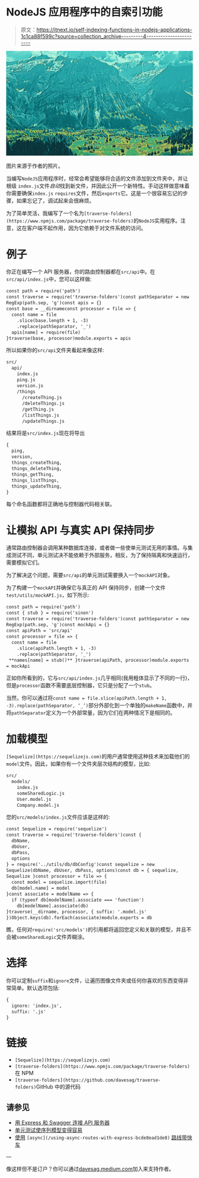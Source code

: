 # NodeJS 应用程序中的自索引功能

> 原文：<https://itnext.io/self-indexing-functions-in-nodejs-applications-1c1ca88f599c?source=collection_archive---------4----------------------->

![](img/7ddbf476e22e450fc5ccf8e10a479331.png)

图片来源于作者的照片。

当编写`NodeJS`应用程序时，经常会希望能够将合适的文件添加到文件夹中，并让根级 `index.js`文件*自动*找到新文件，并因此公开一个新特性。手动这样做意味着你需要确保`index.js` `requires`文件，然后`exports`它。这是一个很容易忘记的步骤，如果忘记了，调试起来会很麻烦。

为了简单灵活，我编写了一个名为`[traverse-folders](https://www.npmjs.com/package/traverse-folders)`的`NodeJS`实用程序。注意，这在客户端不起作用，因为它依赖于对文件系统的访问。

# 例子

你正在编写一个 API 服务器，你的路由控制器都在`src/api`中。在`src/api/index.js`中，您可以这样做:

```
const path = require('path')
const traverse = require('traverse-folders')const pathSeparator = new RegExp(path.sep, 'g')const apis = {}
const base = __dirnameconst processor = file => {
  const name = file
    .slice(base.length + 1, -3)
    .replace(pathSeparator, '_')
  apis[name] = require(file)
}traverse(base, processor)module.exports = apis
```

所以如果你的`src/api`文件夹看起来像这样:

```
src/
  api/
    index.js
    ping.js
    version.js
    /things
      /createThing.js
      /deleteThings.js
      /getThing.js
      /listThings.js
      /updateThings.js
```

结果将是`src/index.js`现在将导出

```
{
  ping,
  version,
  things_createThing,
  things_deleteThing,
  things_getThing,
  things_listThings,
  things_updateThing,
}
```

每个命名函数都将正确地与控制器代码相关联。

# 让模拟 API 与真实 API 保持同步

通常路由控制器会调用某种数据库连接，或者做一些使单元测试无用的事情。与集成测试不同，单元测试决不能依赖于外部服务，相反，为了保持隔离和快速运行，需要模拟它们。

为了解决这个问题，需要`src/api`的单元测试需要换入一个`mockAPI`对象。

为了构建一个`mockAPI`并确保它与真正的 API 保持同步，创建一个文件`test/utils/mockAPI.js`，如下所示:

```
const path = require('path')
const { stub } = require('sinon')
const traverse = require('traverse-folders')const pathSeparator = new RegExp(path.sep, 'g')const mockApi = {}
const apiPath = 'src/api'
const processor = file => {
  const name = file
    .slice(apiPath.length + 1, -3)
    .replace(pathSeparator, '_')
 **names[name] = stub()** }traverse(apiPath, processor)module.exports = mockApi
```

正如你所看到的，它与`src/api/index.js`几乎相同(我用粗体显示了不同的一行)，但是`processor`函数不需要底层控制器，它只是分配了一个`stub`。

当然，你可以通过将`const name = file.slice(apiPath.length + 1, -3).replace(pathSeparator, ‘_’)`部分外部化到一个单独的`makeName`函数中，并将`pathSeparator`定义为一个外部常量，因为它们在两种情况下是相同的。

# 加载模型

`[Sequelize](https://sequelizejs.com)`的用户通常使用这种技术来加载他们的`model`文件。因此，如果你有一个文件夹层次结构的模型，比如:

```
src/
  models/
    index.js
    someSharedLogic.js
    User.model.js
    Company.model.js
```

您的`src/models/index.js`文件应该是这样的:

```
const Sequelize = require('sequelize')
const traverse = require('traverse-folders')const {
  dbName,
  dbUser,
  dbPass,
  options
} = require('../utils/db/dbConfig')const sequelize = new Sequelize(dbName, dbUser, dbPass, options)const db = { sequelize, Sequelize }const processor = file => {
  const model = sequelize.import(file)
  db[model.name] = model
}const associate = modelName => {
  if (typeof db[modelName].associate === 'function')
    db[modelName].associate(db)
}traverse(__dirname, processor, { suffix: '.model.js' })Object.keys(db).forEach(associate)module.exports = db
```

瞧，任何对`require('src/models')`的引用都将返回您定义和关联的模型，并且不会被`someSharedLogic`文件弄糊涂。

# 选择

你可以定制`suffix`和`ignore`文件，让遍历图像文件夹或任何你喜欢的东西变得非常简单。默认选项包括:

```
{
  ignore: 'index.js',
  suffix: '.js'
}
```

# 链接

*   `[Sequelize](https://sequelizejs.com)`
*   `[traverse-folders](https://www.npmjs.com/package/traverse-folders)`在 NPM
*   `[traverse-folders](https://github.com/davesag/traverse-folders)`GitHub 中的源代码

## 请参见

*   [用 Express 和 Swagger 连接 API 服务器](/wiring-up-an-api-server-with-express-and-swagger-9bffe0a0d6bd)
*   [单元测试使序列模型变得容易](/unit-testing-sequelize-models-made-easy-108f079f1e38)
*   [使用](/using-async-routes-with-express-bcde8ead1de8) `[async](/using-async-routes-with-express-bcde8ead1de8)` [路线带快车](/using-async-routes-with-express-bcde8ead1de8)

—

像这样但不是订户？你可以通过[davesag.medium.com](https://davesag.medium.com/membership)加入来支持作者。